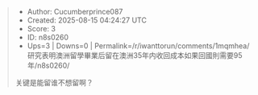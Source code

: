 > - Author: Cucumberprince087
> - Created: 2025-08-15 04:24:27 UTC
> - Score: 3
> - ID: n8s0260
> - Ups=3 | Downs=0 | Permalink=/r/iwanttorun/comments/1mqmhea/研究表明澳洲留學畢業后留在澳洲35年内收回成本如果回國則需要95年/n8s0260/
>
> 关键是能留谁不想留啊？
